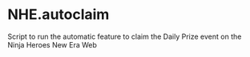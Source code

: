 # NHE.autoclaim
Script to run the automatic feature to claim the Daily Prize event on the Ninja Heroes New Era Web
